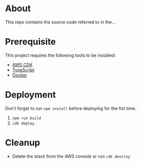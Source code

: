 # About
This repo contains the source code referred to in the...

# Prerequisite
This project requires the following tools to be installed:

* [AWS CDK](https://docs.aws.amazon.com/cdk/latest/guide/getting_started.html#getting_started_prerequisites)
* [TypeScript](https://www.typescriptlang.org/#installation)
* [Docker](https://docs.docker.com/get-docker/)

# Deployment
Don't forget to run `npm install` before deploying for the fist time.

1. `npm run build`
1. `cdk deploy`

# Cleanup

* Delete the stack from the AWS console or run `cdk destroy`
